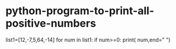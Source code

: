 # python-program-to-print-all-positive-numbers
list1=[12,-7,5,64,-14]
for num in list1:
    if num>=0:
        print( num,end=" ")
